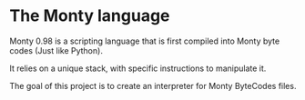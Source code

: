 # The Monty language

Monty 0.98 is a scripting language that is first compiled into Monty byte codes (Just like Python).

It relies on a unique stack, with specific instructions to manipulate it.

The goal of this project is to create an interpreter for Monty ByteCodes files.
